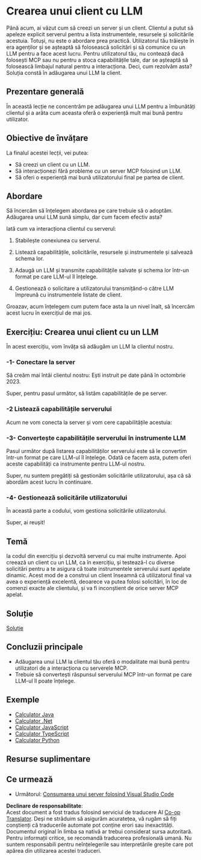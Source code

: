 <!--
CO_OP_TRANSLATOR_METADATA:
{
  "original_hash": "abbb199eb22fdffa44a0de4db6a5ea49",
  "translation_date": "2025-05-17T10:28:41+00:00",
  "source_file": "03-GettingStarted/03-llm-client/README.md",
  "language_code": "ro"
}
-->
# Crearea unui client cu LLM

Până acum, ai văzut cum să creezi un server și un client. Clientul a putut să apeleze explicit serverul pentru a lista instrumentele, resursele și solicitările acestuia. Totuși, nu este o abordare prea practică. Utilizatorul tău trăiește în era agenților și se așteaptă să folosească solicitări și să comunice cu un LLM pentru a face acest lucru. Pentru utilizatorul tău, nu contează dacă folosești MCP sau nu pentru a stoca capabilitățile tale, dar se așteaptă să folosească limbajul natural pentru a interacționa. Deci, cum rezolvăm asta? Soluția constă în adăugarea unui LLM la client.

## Prezentare generală

În această lecție ne concentrăm pe adăugarea unui LLM pentru a îmbunătăți clientul și a arăta cum aceasta oferă o experiență mult mai bună pentru utilizator.

## Obiective de învățare

La finalul acestei lecții, vei putea:

- Să creezi un client cu un LLM.
- Să interacționezi fără probleme cu un server MCP folosind un LLM.
- Să oferi o experiență mai bună utilizatorului final pe partea de client.

## Abordare

Să încercăm să înțelegem abordarea pe care trebuie să o adoptăm. Adăugarea unui LLM sună simplu, dar cum facem efectiv asta?

Iată cum va interacționa clientul cu serverul:

1. Stabilește conexiunea cu serverul.

2. Listează capabilitățile, solicitările, resursele și instrumentele și salvează schema lor.

3. Adaugă un LLM și transmite capabilitățile salvate și schema lor într-un format pe care LLM-ul îl înțelege.

4. Gestionează o solicitare a utilizatorului transmițând-o către LLM împreună cu instrumentele listate de client.

Groazav, acum înțelegem cum putem face asta la un nivel înalt, să încercăm acest lucru în exercițiul de mai jos.

## Exercițiu: Crearea unui client cu un LLM

În acest exercițiu, vom învăța să adăugăm un LLM la clientul nostru.

### -1- Conectare la server

Să creăm mai întâi clientul nostru:
Ești instruit pe date până în octombrie 2023.

Super, pentru pasul următor, să listăm capabilitățile de pe server.

### -2 Listează capabilitățile serverului

Acum ne vom conecta la server și vom cere capabilitățile acestuia:

### -3- Convertește capabilitățile serverului în instrumente LLM

Pasul următor după listarea capabilităților serverului este să le convertim într-un format pe care LLM-ul îl înțelege. Odată ce facem asta, putem oferi aceste capabilități ca instrumente pentru LLM-ul nostru.

Super, nu suntem pregătiți să gestionăm solicitările utilizatorului, așa că să abordăm acest lucru în continuare.

### -4- Gestionează solicitările utilizatorului

În această parte a codului, vom gestiona solicitările utilizatorului.

Super, ai reușit!

## Temă

Ia codul din exercițiu și dezvoltă serverul cu mai multe instrumente. Apoi creează un client cu un LLM, ca în exercițiu, și testează-l cu diverse solicitări pentru a te asigura că toate instrumentele serverului sunt apelate dinamic. Acest mod de a construi un client înseamnă că utilizatorul final va avea o experiență excelentă, deoarece va putea folosi solicitări, în loc de comenzi exacte ale clientului, și va fi inconștient de orice server MCP apelat.

## Soluție

[Soluție](/03-GettingStarted/03-llm-client/solution/README.md)

## Concluzii principale

- Adăugarea unui LLM la clientul tău oferă o modalitate mai bună pentru utilizatori de a interacționa cu serverele MCP.
- Trebuie să convertești răspunsul serverului MCP într-un format pe care LLM-ul îl poate înțelege.

## Exemple

- [Calculator Java](../samples/java/calculator/README.md)
- [Calculator .Net](../../../../03-GettingStarted/samples/csharp)
- [Calculator JavaScript](../samples/javascript/README.md)
- [Calculator TypeScript](../samples/typescript/README.md)
- [Calculator Python](../../../../03-GettingStarted/samples/python)

## Resurse suplimentare

## Ce urmează

- Următorul: [Consumarea unui server folosind Visual Studio Code](/03-GettingStarted/04-vscode/README.md)

**Declinare de responsabilitate**:  
Acest document a fost tradus folosind serviciul de traducere AI [Co-op Translator](https://github.com/Azure/co-op-translator). Deși ne străduim să asigurăm acuratețea, vă rugăm să fiți conștienți că traducerile automate pot conține erori sau inexactități. Documentul original în limba sa nativă ar trebui considerat sursa autoritară. Pentru informații critice, se recomandă traducerea profesională umană. Nu suntem responsabili pentru neînțelegerile sau interpretările greșite care pot apărea din utilizarea acestei traduceri.